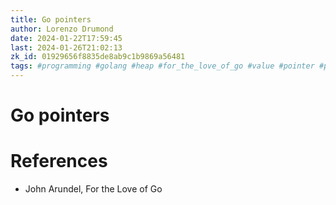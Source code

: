 ```yaml
---
title: Go pointers
author: Lorenzo Drumond
date: 2024-01-22T17:59:45
last: 2024-01-26T21:02:13
zk_id: 01929656f8835de8ab9c1b9869a56481
tags: #programming #golang #heap #for_the_love_of_go #value #pointer #pass_by #reference #stack
---
```



# Go pointers

# References
- John Arundel, For the Love of Go
